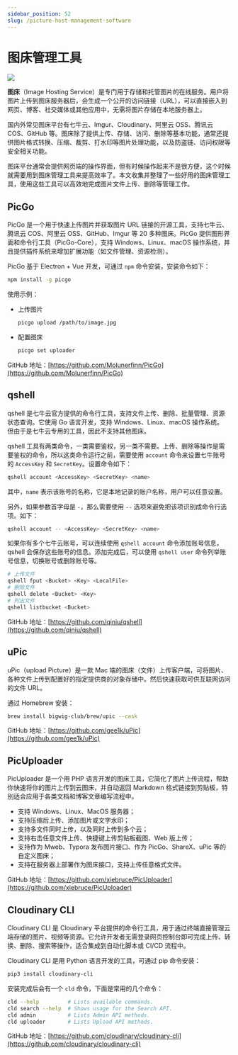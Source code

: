 ```yaml
---
sidebar_position: 52
slug: /picture-host-management-software
---
```


# 图床管理工具

![](https://static.getiot.tech/picture-host-management-software-banner.webp)

**图床**（Image Hosting Service）是专门用于存储和托管图片的在线服务。用户将图片上传到图床服务器后，会生成一个公开的访问链接（URL），可以直接嵌入到网页、博客、社交媒体或其他应用中，无需将图片存储在本地服务器上。

国内外常见图床平台有七牛云、Imgur、Cloudinary、阿里云 OSS、腾讯云 COS、GitHub 等。图床除了提供上传、存储、访问、删除等基本功能，通常还提供图片格式转换、压缩、裁剪、打水印等图片处理功能，以及防盗链、访问权限等安全相关功能。

图床平台通常会提供网页端的操作界面，但有时候操作起来不是很方便，这个时候就需要用到图床管理工具来提高效率了。本文收集并整理了一些好用的图床管理工具，使用这些工具可以高效地完成图片文件上传、删除等管理工作。



## PicGo

PicGo 是一个用于快速上传图片并获取图片 URL 链接的开源工具，支持七牛云、腾讯云 COS、阿里云 OSS、GitHub、Imgur 等 20 多种图床。PicGo 提供图形界面和命令行工具（PicGo-Core），支持 Windows、Linux、macOS 操作系统，并且提供插件系统来增加扩展功能（如文件管理、资源检测）。

PicGo 基于 Electron + Vue 开发，可通过 `npm` 命令安装，安装命令如下：

```bash
npm install -g picgo
```

使用示例：

- 上传图片

  ```bash
  picgo upload /path/to/image.jpg
  ```

- 配置图床

  ```bash
  picgo set uploader
  ```

GitHub 地址：[https://github.com/Molunerfinn/PicGo](https://github.com/Molunerfinn/PicGo)



## qshell

qshell 是七牛云官方提供的命令行工具，支持文件上传、删除、批量管理、资源状态查询。它使用 Go 语言开发，支持 Windows、Linux、macOS 操作系统。 但由于是七牛云专用的工具，因此不支持其他图床。

qshell 工具有两类命令，一类需要鉴权，另一类不需要。上传、删除等操作是需要鉴权的命令，所以这类命令运行之前，需要使用 `account` 命令来设置七牛账号的 `AccessKey` 和 `SecretKey`。设置命令如下：

```bash
qshell account <AccessKey> <SecretKey> <name>
```

其中，`name` 表示该账号的名称，它是本地记录的账户名称，用户可以任意设置。

另外，如果参数首字母是 `-`，那么需要使用 `--` 选项来避免把该项识别成命令行选项。如下：

```bash
qshell account -- <AccessKey> <SecretKey> <name>
```

如果你有多个七牛云账号，可以连续使用 `qshell account` 命令添加账号信息，qshell 会保存这些账号的信息。添加完成后，可以使用 `qshell user` 命令列举账号信息，切换账号或删除账号等。

```bash
# 上传文件
qshell fput <Bucket> <Key> <LocalFile>
# 删除文件
qshell delete <Bucket> <Key>
# 列出文件
qshell listbucket <Bucket>
```

GitHub 地址：[https://github.com/qiniu/qshell](https://github.com/qiniu/qshell)



## uPic

uPic（upload Picture）是一款 Mac 端的图床（文件）上传客户端，可将图片、各种文件上传到配置好的指定提供商的对象存储中。然后快速获取可供互联网访问的文件 URL。

通过 Homebrew 安装：

```bash
brew install bigwig-club/brew/upic --cask
```

GitHub 地址：[https://github.com/gee1k/uPic](https://github.com/gee1k/uPic)



## PicUploader

PicUploader 是一个用 PHP 语言开发的图床工具，它简化了图片上传流程，帮助你快速将你的图片上传到云图床，并自动返回 Markdown 格式链接到剪贴板，特别适合应用于各类文档和博客文章编写流程中。

- 支持 Windows、Linux、MacOS 服务器；
- 支持压缩后上传、添加图片或文字水印；
- 支持多文件同时上传，以及同时上传到多个云；
- 支持右击任意文件上传、快捷键上传剪贴板截图、Web 版上传；
- 支持作为 Mweb、Typora 发布图片接口、作为 PicGo、ShareX、uPic 等的自定义图床；
- 支持在服务器上部署作为图床接口，支持上传任意格式文件。

GitHub 地址：[https://github.com/xiebruce/PicUploader](https://github.com/xiebruce/PicUploader)



## Cloudinary CLI

Cloudinary CLI 是 Cloudinary 平台提供的命令行工具，用于通过终端直接管理云端存储的图片、视频等资源。它允许开发者无需登录网页控制台即可完成上传、转换、删除、搜索等操作，适合集成到自动化脚本或 CI/CD 流程中。

Cloudinary CLI 是用 Python 语言开发的工具，可通过 pip 命令安装：

```bash
pip3 install cloudinary-cli
```

安装完成后会有一个 `cld` 命令，下面是常用的几个命令：

```bash
cld --help         # Lists available commands.
cld search --help  # Shows usage for the Search API.
cld admin          # Lists Admin API methods.
cld uploader       # Lists Upload API methods.
```

GitHub 地址：[https://github.com/cloudinary/cloudinary-cli](https://github.com/cloudinary/cloudinary-cli)

